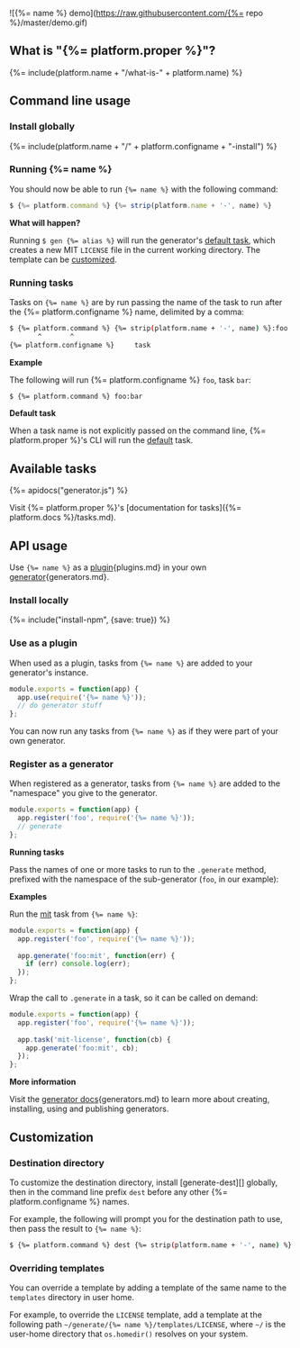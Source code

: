 ![{%= name %} demo](https://raw.githubusercontent.com/{%= repo %}/master/demo.gif)

## What is "{%= platform.proper %}"?
{%= include(platform.name + "/what-is-" + platform.name) %}

## Command line usage

### Install globally
{%= include(platform.name + "/" + platform.configname + "-install") %}

### Running {%= name %}

You should now be able to run `{%= name %}` with the following command:

```js
$ {%= platform.command %} {%= strip(platform.name + '-', name) %}
```

**What will happen?**

Running `$ gen {%= alias %}` will run the generator's [default task](#default), which creates a new MIT `LICENSE` file in the current working directory. The template can be [customized](#customization).

### Running tasks

Tasks on `{%= name %}` are by run passing the name of the task to run after the {%= platform.configname %} name, delimited by a comma:

```sh
$ {%= platform.command %} {%= strip(platform.name + '-', name) %}:foo
       ^       ^
{%= platform.configname %}     task
```

**Example**

The following will run {%= platform.configname %} `foo`, task `bar`:

```sh
$ {%= platform.command %} foo:bar
```

**Default task**

When a task name is not explicitly passed on the command line, {%= platform.proper %}'s CLI will run the [default](#default) task.

## Available tasks

{%= apidocs("generator.js") %}

Visit {%= platform.proper %}'s [documentation for tasks]({%= platform.docs %}/tasks.md).

## API usage

Use `{%= name %}` as a [plugin][docs]{plugins.md} in your own [generator][docs]{generators.md}.

### Install locally

{%= include("install-npm", {save: true}) %}


### Use as a plugin

When used as a plugin, tasks from `{%= name %}` are added to your generator's instance.

```js
module.exports = function(app) {
  app.use(require('{%= name %}'));
  // do generator stuff
};
```

You can now run any tasks from `{%= name %}` as if they were part of your own generator.

### Register as a generator

When registered as a generator, tasks from `{%= name %}` are added to the "namespace" you give to the generator.

```js
module.exports = function(app) {
  app.register('foo', require('{%= name %}'));
  // generate
};
```

**Running tasks**

Pass the names of one or more tasks to run to the `.generate` method, prefixed with the namespace of the sub-generator (`foo`, in our example):

**Examples**

Run the [mit](#mit) task from `{%= name %}`:

```js
module.exports = function(app) {
  app.register('foo', require('{%= name %}'));
  
  app.generate('foo:mit', function(err) {
    if (err) console.log(err);
  });
};
```

Wrap the call to `.generate` in a task, so it can be called on demand:

```js
module.exports = function(app) {
  app.register('foo', require('{%= name %}'));
  
  app.task('mit-license', function(cb) {
    app.generate('foo:mit', cb);
  });
};
```

**More information**

Visit the [generator docs][docs]{generators.md} to learn more about creating, installing, using and publishing generators.

## Customization

### Destination directory

To customize the destination directory, install [generate-dest][] globally, then in the command line prefix `dest` before any other {%= platform.configname %} names. 

For example, the following will prompt you for the destination path to use, then pass the result to `{%= name %}`:

```sh
$ {%= platform.command %} dest {%= strip(platform.name + '-', name) %}
```

### Overriding templates

You can override a template by adding a template of the same name to the `templates` directory in user home. 

For example, to override the `LICENSE` template, add a template at the following path `~/generate/{%= name %}/templates/LICENSE`, where `~/` is the user-home directory that `os.homedir()` resolves  on your system.


[docs]: https://github.com/generate/generate/blob/master/docs/
